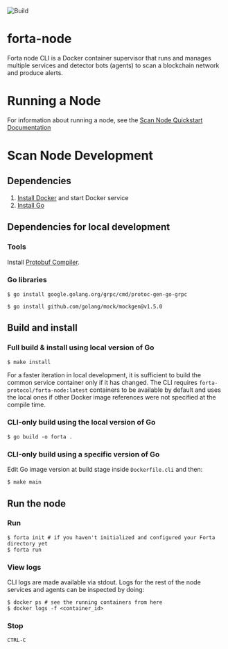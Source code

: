 ![Build](https://github.com/forta-protocol/forta-node/actions/workflows/release-codedeploy-dev.yml/badge.svg)

# forta-node

Forta node CLI is a Docker container supervisor that runs and manages multiple services and detector bots (agents) to scan a blockchain network and produce alerts.

# Running a Node

For information about running a node, see the [Scan Node Quickstart Documentation](https://docs.forta.network/en/latest/scanner-quickstart/)

# Scan Node Development

## Dependencies

1. [Install Docker](https://docs.docker.com/get-docker/) and start Docker service
2. [Install Go](https://golang.org/doc/install)

## Dependencies for local development

### Tools

Install [Protobuf Compiler](https://grpc.io/docs/protoc-installation/).

### Go libraries

```shell
$ go install google.golang.org/grpc/cmd/protoc-gen-go-grpc 
```
```shell 
$ go install github.com/golang/mock/mockgen@v1.5.0
```

## Build and install

### Full build & install using local version of Go

```shell
$ make install
```

For a faster iteration in local development, it is sufficient to build the common service container only if it has changed. The CLI requires `forta-protocol/forta-node:latest` containers to be available by default and uses the local ones if other Docker image references were not specified at the compile time.

### CLI-only build using the local version of Go

```shell
$ go build -o forta .
```

### CLI-only build using a specific version of Go

Edit Go image version at build stage inside `Dockerfile.cli` and then:

```shell
$ make main
```

## Run the node

### Run

```shell
$ forta init # if you haven't initialized and configured your Forta directory yet
$ forta run
```

### View logs

CLI logs are made available via stdout. Logs for the rest of the node services and agents can be inspected by doing:

```shell
$ docker ps # see the running containers from here
$ docker logs -f <container_id>
```

### Stop

```
CTRL-C
```
